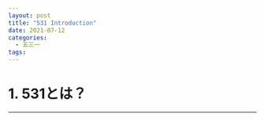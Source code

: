 ```yaml
---
layout: post
title: "531 Introduction"
date: 2021-07-12
categories:
  - 五三一
tags:
---
```

# 1. 531とは？
---
